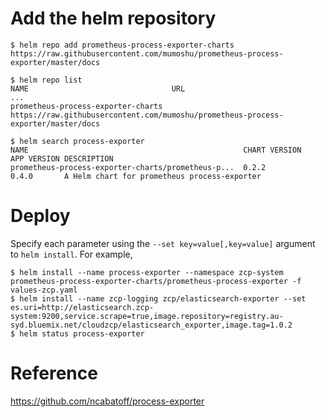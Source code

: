 # Add the helm repository

```
$ helm repo add prometheus-process-exporter-charts https://raw.githubusercontent.com/mumoshu/prometheus-process-exporter/master/docs

$ helm repo list
NAME                              	URL
...
prometheus-process-exporter-charts	https://raw.githubusercontent.com/mumoshu/prometheus-process-exporter/master/docs

$ helm search process-exporter
NAME                                              	CHART VERSION	APP VERSION	DESCRIPTION
prometheus-process-exporter-charts/prometheus-p...	0.2.2        	0.4.0      	A Helm chart for prometheus process-exporter
```
# Deploy 
Specify each parameter using the `--set key=value[,key=value]` argument to `helm install`. For example,
 
```
$ helm install --name process-exporter --namespace zcp-system prometheus-process-exporter-charts/prometheus-process-exporter -f values-zcp.yaml
$ helm install --name zcp-logging zcp/elasticsearch-exporter --set es.uri=http://elasticsearch.zcp-system:9200,service.scrape=true,image.repository=registry.au-syd.bluemix.net/cloudzcp/elasticsearch_exporter,image.tag=1.0.2
$ helm status process-exporter
```

# Reference

https://github.com/ncabatoff/process-exporter


